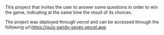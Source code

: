 This proyect that invites the user to answer some questions in order to win the game, indicating at the same time the result of its choices.

The project was deployed through vercel and can be accessed through the following url:https://quiz-sandy-seven.vercel.app
